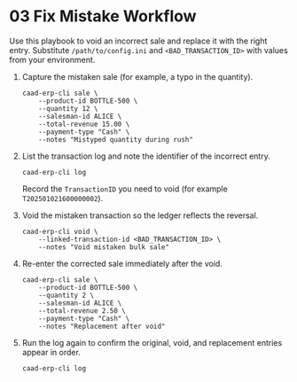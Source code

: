 # 03 Fix Mistake Workflow

Use this playbook to void an incorrect sale and replace it with the right
entry. Substitute `/path/to/config.ini` and `<BAD_TRANSACTION_ID>` with values
from your environment.

1. Capture the mistaken sale (for example, a typo in the quantity).

   ```text
   caad-erp-cli sale \
       --product-id BOTTLE-500 \
       --quantity 12 \
       --salesman-id ALICE \
       --total-revenue 15.00 \
       --payment-type "Cash" \
       --notes "Mistyped quantity during rush"
   ```

2. List the transaction log and note the identifier of the incorrect entry.

   ```text
   caad-erp-cli log
   ```

   Record the `TransactionID` you need to void (for example `T202501021600000002`).

3. Void the mistaken transaction so the ledger reflects the reversal.

   ```text
   caad-erp-cli void \
       --linked-transaction-id <BAD_TRANSACTION_ID> \
       --notes "Void mistaken bulk sale"
   ```

4. Re-enter the corrected sale immediately after the void.

   ```text
   caad-erp-cli sale \
       --product-id BOTTLE-500 \
       --quantity 2 \
       --salesman-id ALICE \
       --total-revenue 2.50 \
       --payment-type "Cash" \
       --notes "Replacement after void"
   ```

5. Run the log again to confirm the original, void, and replacement entries
   appear in order.

   ```text
   caad-erp-cli log
   ```
